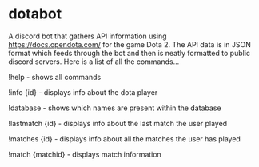 # dotabot
A discord bot that gathers API information using https://docs.opendota.com/ for the game Dota 2. The API data is in JSON format which feeds through the bot and then is neatly formatted to public discord servers. Here is a list of all the commands... 

!help - shows all commands 

!info {id} - displays info about the dota player 
  
!database - shows which names are present within the database 
  
!lastmatch {id} - displays info about the last match the user played 
  
!matches {id} - displays info about all the matches the user has played 

!match {matchid} - displays match information
